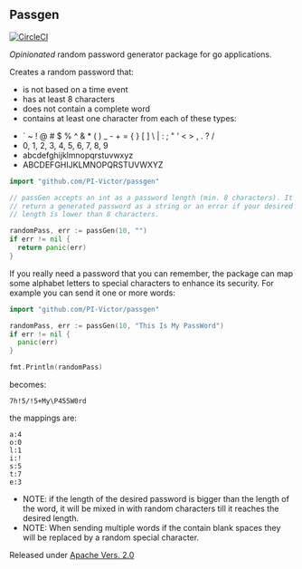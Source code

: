 Passgen
---

[![CircleCI](https://circleci.com/gh/PI-Victor/passgen/tree/master.svg?style=svg)](https://circleci.com/gh/PI-Victor/passgen/tree/master)

*Opinionated* random password generator package for go applications.

Creates a random password that:  
* is not based on a time event
* has at least 8 characters
* does not contain a complete word
* contains at least one character from each of these types:  
 - ` ~ ! @ # $ % ^ & * ( ) _ - + = { } [ ] \ | : ; " ' < > , . ? /
 - 0, 1, 2, 3, 4, 5, 6, 7, 8, 9
 - abcdefghijklmnopqrstuvwxyz
 - ABCDEFGHIJKLMNOPQRSTUVWXYZ


```go
import "github.com/PI-Victor/passgen"

// passGen accepts an int as a password length (min. 8 characters). It will
// return a generated password as a string or an error if your desired password
// length is lower than 8 characters.

randomPass, err := passGen(10, "")
if err != nil {
  return panic(err)
}
```

If you really need a password that you can remember, the package can map some
alphabet letters to special characters to enhance its security. For example you
can send it one or more words:

```go
import "github.com/PI-Victor/passgen"

randomPass, err := passGen(10, "This Is My PassWord")
if err != nil {
  panic(err)
}

fmt.Println(randomPass)

```
becomes:
```
7h!5/!5+My\P455W0rd
```


the mappings are:
```
a:4
o:0
l:1
i:!
s:5
t:7
e:3

```

* NOTE: if the length of the desired password is bigger than the length of the word, it
will be mixed in with random characters till it reaches the desired length.
* NOTE: When sending multiple words if the contain blank spaces they will be replaced by a random special character.


Released under [Apache Vers. 2.0](http://www.apache.org/licenses/)
